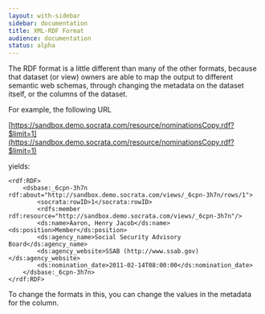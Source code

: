 ```yaml
---
layout: with-sidebar
sidebar: documentation
title: XML-RDF Format
audience: documentation
status: alpha
---
```


The RDF format is a little different than many of the other formats, because that dataset (or view) owners are able
to map the output to different semantic web schemas, through changing the metadata on the dataset itself, or the columns
of the dataset.

For example, the following URL

[https://sandbox.demo.socrata.com/resource/nominationsCopy.rdf?$limit=1](https://sandbox.demo.socrata.com/resource/nominationsCopy.rdf?$limit=1)

yields:

    <rdf:RDF>
        <dsbase:_6cpn-3h7n rdf:about="http://sandbox.demo.socrata.com/views/_6cpn-3h7n/rows/1">
            <socrata:rowID>1</socrata:rowID>
            <rdfs:member rdf:resource="http://sandbox.demo.socrata.com/views/_6cpn-3h7n"/>
            <ds:name>Aaron, Henry Jacob</ds:name><ds:position>Member</ds:position>
            <ds:agency_name>Social Security Advisory Board</ds:agency_name>
            <ds:agency_website>SSAB (http://www.ssab.gov)</ds:agency_website>
            <ds:nomination_date>2011-02-14T08:00:00</ds:nomination_date>
        </dsbase:_6cpn-3h7n>
    </rdf:RDF>

To change the formats in this, you can change the values in the metadata for the column.

